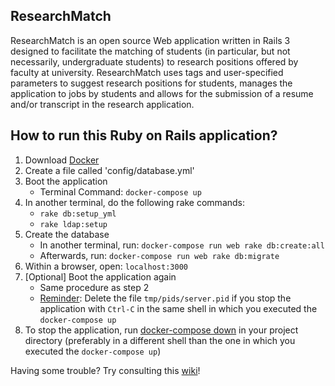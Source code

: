 ResearchMatch
-------------

ResearchMatch is an open source Web application written in Rails 3 designed
to facilitate the matching of students (in particular, but not necessarily,
undergraduate students) to research positions offered by faculty at
university. ResearchMatch uses tags and user-specified parameters to
suggest research positions for students, manages the application to jobs
by students and allows for the submission of a resume and/or transcript
in the research application.


## How to run this Ruby on Rails application?
1. Download [Docker](https://docker.com)
2. Create a file called 'config/database.yml'
3. Boot the application
    - Terminal Command: `docker-compose up`
4. In another terminal, do the following rake commands:
    - `rake db:setup_yml`
    - `rake ldap:setup`
4. Create the database
    - In another terminal, run: `docker-compose run web rake db:create:all`
    - Afterwards, run: `docker-compose run web rake db:migrate`
5. Within a browser, open: `localhost:3000`
6. [Optional] Boot the application again
    - Same procedure as step 2
    - [Reminder](https://docs.docker.com/compose/rails/): Delete the file `tmp/pids/server.pid` if you stop the application with `Ctrl-C` in the same shell in which you executed the `docker-compose up`
7. To stop the application, run [docker-compose down](https://docs.docker.com/compose/reference/down/) in your project directory (preferably in a different shell than the one in which you executed the `docker-compose up`)

Having some trouble? Try consulting this [wiki](https://github.com/ucberkeley/Beehive/wiki/)!
